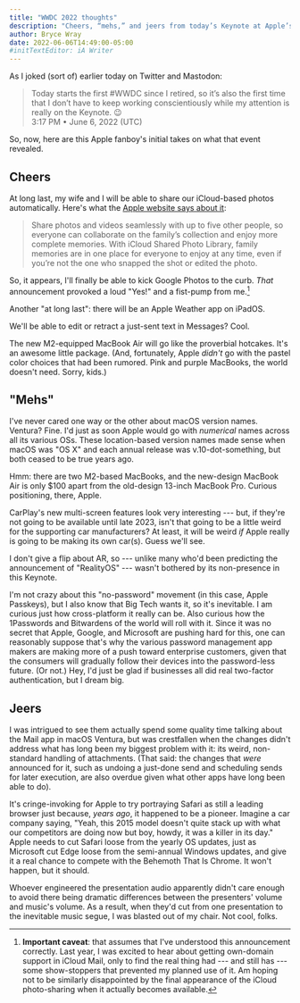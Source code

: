 ```yaml
---
title: "WWDC 2022 thoughts"
description: "Cheers, “mehs,” and jeers from today’s Keynote at Apple’s latest Worldwide Developers Conference."
author: Bryce Wray
date: 2022-06-06T14:49:00-05:00
#initTextEditor: iA Writer
---
```


As I joked (sort of) earlier today on Twitter and Mastodon:

> Today starts the first #WWDC since I retired, so it’s also the first time that I don’t have to keep working conscientiously while my attention is really on the Keynote. 😉\
> <span class="pokey">3:17 PM • June 6, 2022 (UTC)</span>

So, now, here are this Apple fanboy's initial takes on what that event revealed.

## Cheers

At long last, my wife and I will be able to share our iCloud-based photos automatically. Here's what the [Apple website says about it](https://www.apple.com/ios/ios-16-preview/):

> Share photos and videos seamlessly with up to five other people, so everyone can collaborate on the family’s collection and enjoy more complete memories. With iCloud Shared Photo Library, family memories are in one place for everyone to enjoy at any time, even if you’re not the one who snapped the shot or edited the photo.

So, it appears, I'll finally be able to kick Google Photos to the curb. *That* announcement provoked a loud "Yes!" and a fist-pump from me.[^domainMail]

[^domainMail]: **Important caveat**: that assumes that I've understood this announcement correctly. Last year, I was excited to hear about getting own-domain support in iCloud Mail, only to find the real thing had --- and still has --- some show-stoppers that prevented my planned use of it. Am hoping not to be similarly disappointed by the final appearance of the iCloud photo-sharing when it actually becomes available.

Another "at long last": there will be an Apple Weather app on iPadOS.

We'll be able to edit or retract a just-sent text in Messages? Cool.

The new M2-equipped MacBook Air will go like the proverbial hotcakes. It's an awesome little package. (And, fortunately, Apple *didn't* go with the pastel color choices that had been rumored. Pink and purple MacBooks, the world doesn't need. Sorry, kids.)

## "Mehs"

I've never cared one way or the other about macOS version names. Ventura? Fine. I'd just as soon Apple would go with *numerical* names across all its various OSs. These location-based version names made sense when macOS was "OS X" and each annual release was v.10-dot-something, but both ceased to be true years ago.

Hmm: there are two M2-based MacBooks, and the new-design MacBook Air is only $100 apart from the old-design 13-inch MacBook Pro. Curious positioning, there, Apple.

CarPlay's new multi-screen features look very interesting --- but, if they're not going to be available until late 2023, isn't that going to be a little weird for the supporting car manufacturers? At least, it will be weird *if* Apple really is going to be making its own car(s). Guess we'll see.

I don't give a flip about AR, so --- unlike many who'd been predicting the announcement of "RealityOS" --- wasn't bothered by its non-presence in this Keynote.

I'm not crazy about this "no-password" movement (in this case, Apple Passkeys), but I also know that Big Tech wants it, so it's inevitable. I am curious just how cross-platform it really can be. Also curious how the 1Passwords and Bitwardens of the world will roll with it. Since it was no secret that Apple, Google, and Microsoft are pushing hard for this, one can reasonably suppose that's why the various password management app makers are making more of a push toward enterprise customers, given that the consumers will gradually follow their devices into the password-less future. (Or not.) Hey, I'd just be glad if businesses all did real two-factor authentication, but I dream big.

## Jeers

I was intrigued to see them actually spend some quality time talking about the Mail app in macOS Ventura, but was crestfallen when the changes didn't address what has long been my biggest problem with it: its weird, non-standard handling of attachments. (That said: the changes that *were* announced for it, such as undoing a just-done send and scheduling sends for later execution, are also overdue given what other apps have long been able to do).

It's cringe-invoking for Apple to try portraying Safari as still a leading browser just because, *years ago*, it happened to be a pioneer. Imagine a car company saying, "Yeah, this 2015 model doesn't quite stack up with what our competitors are doing now but boy, howdy, it was a killer in its day." Apple needs to cut Safari loose from the yearly OS updates, just as Microsoft cut Edge loose from the semi-annual Windows updates, and give it a real chance to compete with the Behemoth That Is Chrome. It won't happen, but it should.

Whoever engineered the presentation audio apparently didn't care enough to avoid there being dramatic differences between the presenters' volume and music's volume. As a result, when they'd cut from one presentation to the inevitable music segue, I was blasted out of my chair. Not cool, folks.
